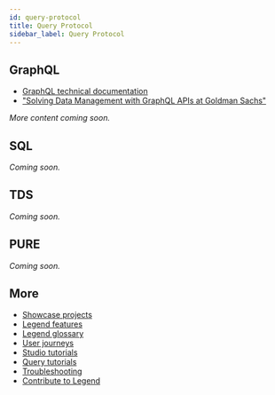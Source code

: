 ```yaml
---
id: query-protocol
title: Query Protocol
sidebar_label: Query Protocol
---
```


## GraphQL

- [GraphQL technical documentation](https://github.com/finos/legend-engine/blob/master/docs/graphQL/graphQL.md)
- ["Solving Data Management with GraphQL APIs at Goldman Sachs"](../community/legend-media.md/#hasura---solving-data-access--data-management-with-graphql-apis-at-goldman-sachshttpshasuraioenterprisegraphqlsolving-data-access-and-data-management-with-graphql-apis-at-goldman-sachsaliidsuccesssubmit) 

_More content coming soon._

## SQL
_Coming soon._

## TDS
_Coming soon._

## PURE
_Coming soon._

## More
- [Showcase projects](../showcases/showcase-projects.md)
- [Legend features](../overview/legend-features.md)
- [Legend glossary](../overview/legend-glossary.md)
- [User journeys](../user-journeys/build-data-model.md)
- [Studio tutorials](../tutorials/studio-workspace.md)
- [Query tutorials](../tutorials/query-builder.md)
- [Troubleshooting](./test-troubleshoot.md)
- [Contribute to Legend](../community/contribute-to-legend.md)
